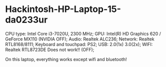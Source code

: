 # Hackintosh-HP-Laptop-15-da0233ur
CPU type:                 Intel Core i3-7020U, 2300 MHz;
GPU:     	                Intel(R) HD Graphics 620 / GeForce MX110 (NVIDIA OFF);
Audio:                    Realtek ALC236;
Network:                  Realtek RTL8168/8111;
Keyboard and touchpad:    PS2;
USB:                      2.0(1x) 3.0(2x);
WIFI:                     Realtek RTL8723DE Does not work!! (OFF);


On this laptop, everything works except wifi and bluetooth!
